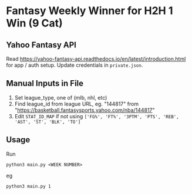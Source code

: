 # Fantasy Weekly Winner for H2H 1 Win (9 Cat)

## Yahoo Fantasy API
Read https://yahoo-fantasy-api.readthedocs.io/en/latest/introduction.html for app / auth setup.
Update credentials in `private.json`.

## Manual Inputs in File
1. Set league_type, one of (mlb, nhl, etc)
2. Find league_id from league URL, eg. "144817" from "https://basketball.fantasysports.yahoo.com/nba/144817"
3. Edit `STAT_ID_MAP` if not using `['FG%', 'FT%', '3PTM', 'PTS', 'REB', 'AST', 'ST', 'BLK', 'TO']`

## Usage
Run
```
python3 main.py <WEEK NUMBER>
```
eg
```
python3 main.py 1
```
